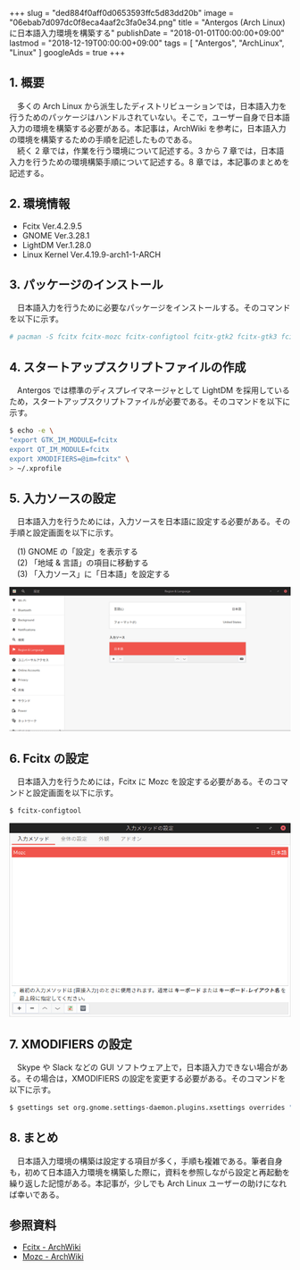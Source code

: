 +++
slug = "ded884f0aff0d0653593ffc5d83dd20b"
image = "06ebab7d097dc0f8eca4aaf2c3fa0e34.png"
title = "Antergos (Arch Linux) に日本語入力環境を構築する"
publishDate = "2018-01-01T00:00:00+09:00"
lastmod = "2018-12-19T00:00:00+09:00"
tags = [ "Antergos", "ArchLinux", "Linux" ]
googleAds = true
+++

## 1. 概要
　多くの Arch Linux から派生したディストリビューションでは，日本語入力を行うためのパッケージはハンドルされていない。そこで，ユーザー自身で日本語入力の環境を構築する必要がある。本記事は，ArchWiki を参考に，日本語入力の環境を構築するための手順を記述したものである。  
　続く 2 章では，作業を行う環境について記述する。3 から 7 章では，日本語入力を行うための環境構築手順について記述する。8 章では，本記事のまとめを記述する。

## 2. 環境情報

 * Fcitx Ver.4.2.9.5
 * GNOME Ver.3.28.1
 * LightDM Ver.1.28.0
 * Linux Kernel Ver.4.19.9-arch1-1-ARCH

## 3. パッケージのインストール
　日本語入力を行うために必要なパッケージをインストールする。そのコマンドを以下に示す。

```bash
# pacman -S fcitx fcitx-mozc fcitx-configtool fcitx-gtk2 fcitx-gtk3 fcitx-qt4 fcitx-qt5
```

## 4. スタートアップスクリプトファイルの作成
　Antergos では標準のディスプレイマネージャとして LightDM を採用しているため，スタートアップスクリプトファイルが必要である。そのコマンドを以下に示す。

```bash
$ echo -e \
"export GTK_IM_MODULE=fcitx
export QT_IM_MODULE=fcitx
export XMODIFIERS=@im=fcitx" \
> ~/.xprofile
```

## 5. 入力ソースの設定
　日本語入力を行うためには，入力ソースを日本語に設定する必要がある。その手順と設定画面を以下に示す。

　(1) GNOME の「設定」を表示する  
　(2) 「地域 & 言語」の項目に移動する  
　(3) 「入力ソース」に「日本語」を設定する

![](d3add8b9ef6e1795a9581dd3f37efc7c.png)

## 6. Fcitx の設定
　日本語入力を行うためには，Fcitx に Mozc を設定する必要がある。そのコマンドと設定画面を以下に示す。

```bash
$ fcitx-configtool
```

![](c7d359c6e7df5c916e0af50185004191.png)

## 7. XMODIFIERS の設定
　Skype や Slack などの GUI ソフトウェア上で，日本語入力できない場合がある。その場合は，XMODIFIERS の設定を変更する必要がある。そのコマンドを以下に示す。

```bash
$ gsettings set org.gnome.settings-daemon.plugins.xsettings overrides "{'Gtk/IMModule':<'fcitx'>}"
```

## 8. まとめ
　日本語入力環境の構築は設定する項目が多く，手順も複雑である。筆者自身も，初めて日本語入力環境を構築した際に，資料を参照しながら設定と再起動を繰り返した記憶がある。本記事が，少しでも Arch Linux ユーザーの助けになれば幸いである。

## 参照資料

 * [Fcitx - ArchWiki](https://wiki.archlinux.jp/index.php/Fcitx)
 * [Mozc - ArchWiki](https://wiki.archlinux.jp/index.php/Mozc)
